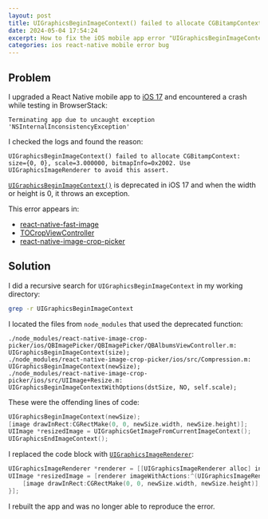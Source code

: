```yaml
---
layout: post
title: UIGraphicsBeginImageContext() failed to allocate CGBitampContext
date: 2024-05-04 17:54:24
excerpt: How to fix the iOS mobile app error "UIGraphicsBeginImageContext() failed to allocate CGBitampContext".
categories: ios react-native mobile error bug
---
```


## Problem

I upgraded a React Native mobile app to [iOS 17](https://developer.apple.com/news/upcoming-requirements/?id=04292024a) and encountered a crash while testing in BrowserStack:

```
Terminating app due to uncaught exception 'NSInternalInconsistencyException'
```

I checked the logs and found the reason:

```
UIGraphicsBeginImageContext() failed to allocate CGBitampContext: size={0, 0}, scale=3.000000, bitmapInfo=0x2002. Use UIGraphicsImageRenderer to avoid this assert.
```

[`UIGraphicsBeginImageContext()`](https://developer.apple.com/documentation/uikit/1623922-uigraphicsbeginimagecontext) is deprecated in iOS 17 and when the width or height is 0, it throws an exception.

This error appears in:

- [react-native-fast-image](https://github.com/DylanVann/react-native-fast-image/issues/1006)
- [TOCropViewController](https://github.com/TimOliver/TOCropViewController/issues/577)
- [react-native-image-crop-picker](https://github.com/ivpusic/react-native-image-crop-picker/issues/2054)

## Solution

I did a recursive search for `UIGraphicsBeginImageContext` in my working directory:

```sh
grep -r UIGraphicsBeginImageContext
```

I located the files from `node_modules` that used the deprecated function:

```
./node_modules/react-native-image-crop-picker/ios/QBImagePicker/QBImagePicker/QBAlbumsViewController.m:    UIGraphicsBeginImageContext(size);
./node_modules/react-native-image-crop-picker/ios/src/Compression.m:    UIGraphicsBeginImageContext(newSize);
./node_modules/react-native-image-crop-picker/ios/src/UIImage+Resize.m:   UIGraphicsBeginImageContextWithOptions(dstSize, NO, self.scale);
```

These were the offending lines of code:

```objectivec
UIGraphicsBeginImageContext(newSize);
[image drawInRect:CGRectMake(0, 0, newSize.width, newSize.height)];
UIImage *resizedImage = UIGraphicsGetImageFromCurrentImageContext();
UIGraphicsEndImageContext();
```

I replaced the code block with [`UIGraphicsImageRenderer`](https://developer.apple.com/documentation/uikit/uigraphicsimagerenderer?language=objc):

```objectivec
UIGraphicsImageRenderer *renderer = [[UIGraphicsImageRenderer alloc] initWithSize:newSize];
UIImage *resizedImage = [renderer imageWithActions:^(UIGraphicsImageRendererContext * _Nonnull rendererContext) {
    [image drawInRect:CGRectMake(0, 0, newSize.width, newSize.height)];
}];
```

I rebuilt the app and was no longer able to reproduce the error.
